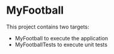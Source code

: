 # MyFootball

This project contains two targets:
- MyFootball to execute the application
- MyFootballTests to execute unit tests
